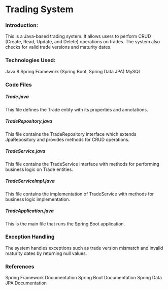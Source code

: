 # Trading System
### Introduction:
This is a Java-based trading system. It allows users to perform CRUD (Create, Read, Update, and Delete) operations on trades. The system also checks for valid trade versions and maturity dates.

### Technologies Used:
Java 8
Spring Framework (Spring Boot, Spring Data JPA)
MySQL

### Code Files

##### Trade.java
This file defines the Trade entity with its properties and annotations.

##### TradeRepository.java
This file contains the TradeRepository interface which extends JpaRepository and provides methods for CRUD operations.

##### TradeService.java
This file contains the TradeService interface with methods for performing business logic on Trade entities.

##### TradeServiceImpl.java
This file contains the implementation of TradeService with methods for business logic implementation.

##### TradeApplication.java
This is the main file that runs the Spring Boot application.

### Exception Handling
The system handles exceptions such as trade version mismatch and invalid maturity dates by returning null values.

### References
Spring Framework Documentation
Spring Boot Documentation
Spring Data JPA Documentation
